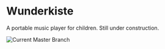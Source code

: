 # Wunderkiste
A portable music player for children. Still under construction.

![Current Master Branch](https://github.com/TheSlowGrowth/Wunderkiste/workflows/Dev%20Test%20Build/badge.svg?branch=master)
